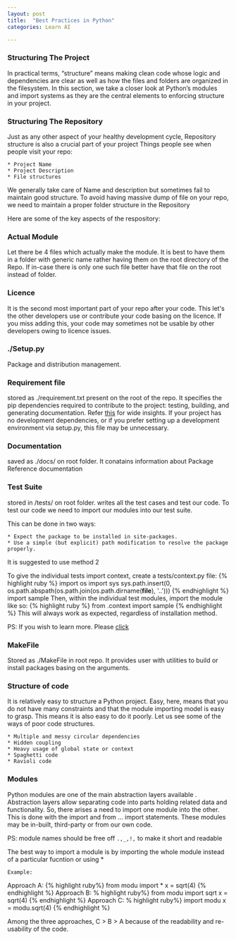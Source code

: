 ```yaml
---
layout: post
title:  "Best Practices in Python"
categories: Learn AI

---
```


### Structuring The Project

In practical terms, “structure” means making clean code whose logic and dependencies are clear as well as how the files and folders are organized in the filesystem. In this section, we take a closer look at Python’s modules and import systems as they are the central elements to enforcing structure in your project.

### Structuring The Repository

Just as any other aspect of your healthy development cycle, Repository structure is also a crucial part of your project
Things people see when people visit your repo:

```
* Project Name
* Project Description
* File structures

```
We generally take care of Name and description but sometimes fail to maintain good structure. To avoid having massive dump of file on your repo, we need to maintain a proper folder structure in the Repository

Here are some of the key aspects of the respository:

### Actual Module
 Let there be 4 files which actually make the module. It is best to have them in a folder with generic name rather having them on the root directory of the Repo. If in-case there is only one such file better have that file on the root instead of folder.

### Licence
It is the second most important part of your repo after your code. This let's the other developers use or contribute your code basing on the licence. If you miss adding this, your code may sometimes not be usable by other developers owing to licence issues.

### ./Setup.py
 Package and distribution management.

### Requirement file
stored as ./requirement.txt present on the root of the repo. It specifies the pip dependencies required to contribute to the project: testing, building, and generating documentation. Refer [this](https://pip.pypa.io/en/stable/user_guide/#requirements-files) for wide insights. If your project has no development dependencies, or if you prefer setting up a development environment via setup.py, this file may be unnecessary.

### Documentation
saved as ./docs/ on root folder. It conatains information about Package Reference documentation

### Test Suite
stored in /tests/ on root folder. writes all the test cases and test our code. To test our code we need to import our modules into our test suite.

This can be done in two ways:
```
* Expect the package to be installed in site-packages.
* Use a simple (but explicit) path modification to resolve the package properly.
```
It is suggested to use method 2 

To give the individual tests import context, create a tests/context.py file:
{% highlight ruby %}
import os
import sys
sys.path.insert(0, os.path.abspath(os.path.join(os.path.dirname(__file__), '..')))
{% endhighlight %}
import sample
Then, within the individual test modules, import the module like so:
{% highlight ruby %}
from .context import sample
{% endhighlight %}
This will always work as expected, regardless of installation method.

PS: If you wish to learn more. Please [click](https://docs.python-guide.org/writing/tests/)


### MakeFile
Stored as ./MakeFile in root repo. It provides user with utilities to build or install packages basing on the arguments. 


### Structure of code

It is relatively easy to structure a Python project. Easy, here, means that you do not have many constraints and that the module importing model is easy to grasp. This means it is also easy to do it poorly. Let us see some of the ways of poor code structures.

```
* Multiple and messy circular dependencies
* Hidden coupling
* Heavy usage of global state or context
* Spaghetti code
* Ravioli code
```

### Modules 

Python modules are one of the main abstraction layers available . Abstraction layers allow separating code into parts holding related data and functionality. So, there arises a need to import one module into the other. This is done with the import and from ... import statements. These modules may be in-built, third-party or from our own code.

PS: module names should be free off `.,_,!,` to make it short and readable

The best way to import a module is by importing the whole module instead of a particular fucntion or using * 

`Example:`

Approach A:
{% highlight ruby%}
from modu import *
x = sqrt(4)
{% endhighlight %}
Approach B:
% highlight ruby%}
from modu import sqrt
x = sqrt(4)
{% endhighlight %}
Approach C:
% highlight ruby%}
import modu
x = modu.sqrt(4)
{% endhighlight %}

Among the three approaches, C > B > A because of the readability and re-usability of the code.






